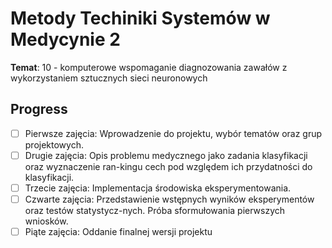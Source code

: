 # Metody Techiniki Systemów w Medycynie 2

**Temat**: 10 - komputerowe wspomaganie diagnozowania zawałów z wykorzystaniem sztucznych sieci neuronowych

## Progress

- [ ] Pierwsze zajęcia: Wprowadzenie do projektu, wybór tematów oraz grup projektowych.
- [ ] Drugie zajęcia: Opis problemu medycznego jako zadania klasyfikacji oraz wyznaczenie ran-kingu cech pod względem ich przydatności do klasyfikacji.
- [ ] Trzecie zajęcia: Implementacja środowiska eksperymentowania.
- [ ] Czwarte zajęcia: Przedstawienie wstępnych wyników eksperymentów oraz testów statystycz-nych. Próba sformułowania pierwszych wniosków.
- [ ] Piąte zajęcia: Oddanie finalnej wersji projektu
